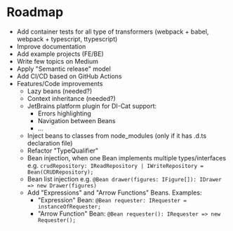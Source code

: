 # Roadmap

- Add container tests for all type of transformers (webpack + babel, webpack + typescript, ttypescript)
- Improve documentation
- Add example projects (FE/BE)
- Write few topics on Medium
- Apply "Semantic release" model
- Add CI/CD based on GitHub Actions
- Features/Code improvements
  - Lazy beans (needed?)
  - Context inheritance (needed?)
  - JetBrains platform plugin for DI-Cat support:
    - Errors highlighting
    - Navigation between Beans
    - ...
  - Inject beans to classes from node_modules (only if it has .d.ts declaration file)
  - Refactor "TypeQualifier"
  - Bean injection, when one Bean implements multiple types/interfaces e.g. `crudRepository: IReadRepository | IWriteRepository = Bean(CRUDRepository);`
  - Bean list injection e.g. `@Bean drawer(figures: IFigure[]): IDrawer => new Drawer(figures)`
  - Add "Expressions" and "Arrow Functions" Beans. Examples:
    -  "Expression" Bean: `@Bean requester: IRequester = instanceOfRequester;`
    - "Arrow Function" Bean: `@Bean requester(): IRequester => new Requester();`
